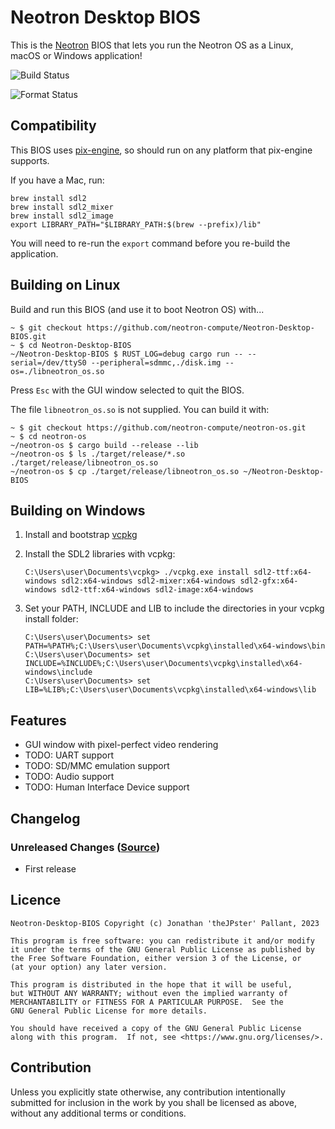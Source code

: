 # Neotron Desktop BIOS

This is the [Neotron](https://github.com/neotron-compute) BIOS that lets you run the Neotron OS as a Linux, macOS or Windows application!

![Build Status](https://github.com/neotron-compute/neotron-desktop-bios/workflows/Build/badge.svg "Github Action Build Status")

![Format Status](https://github.com/neotron-compute/neotron-desktop-bios/workflows/Format/badge.svg "Github Action Format Check Status")

## Compatibility

This BIOS uses [pix-engine](https://crates.io/crates/pix-engine), so should run on any platform that pix-engine supports.

If you have a Mac, run:

```console
brew install sdl2
brew install sdl2_mixer
brew install sdl2_image
export LIBRARY_PATH="$LIBRARY_PATH:$(brew --prefix)/lib" 
```

You will need to re-run the `export` command before you re-build the application.

## Building on Linux

Build and run this BIOS (and use it to boot Neotron OS) with...

```console
~ $ git checkout https://github.com/neotron-compute/Neotron-Desktop-BIOS.git
~ $ cd Neotron-Desktop-BIOS
~/Neotron-Desktop-BIOS $ RUST_LOG=debug cargo run -- --serial=/dev/ttyS0 --peripheral=sdmmc,./disk.img --os=./libneotron_os.so
```

Press `Esc` with the GUI window selected to quit the BIOS.

The file `libneotron_os.so` is not supplied. You can build it with:

```console
~ $ git checkout https://github.com/neotron-compute/neotron-os.git
~ $ cd neotron-os
~/neotron-os $ cargo build --release --lib
~/neotron-os $ ls ./target/release/*.so
./target/release/libneotron_os.so
~/neotron-os $ cp ./target/release/libneotron_os.so ~/Neotron-Desktop-BIOS
```

## Building on Windows

1. Install and bootstrap [vcpkg](https://github.com/microsoft/vcpkg)
2. Install the SDL2 libraries with vcpkg:

   ```console
   C:\Users\user\Documents\vcpkg> ./vcpkg.exe install sdl2-ttf:x64-windows sdl2:x64-windows sdl2-mixer:x64-windows sdl2-gfx:x64-windows sdl2-ttf:x64-windows sdl2-image:x64-windows
   ```

3. Set your PATH, INCLUDE and LIB to include the directories in your vcpkg install folder:

   ```console
   C:\Users\user\Documents> set PATH=%PATH%;C:\Users\user\Documents\vcpkg\installed\x64-windows\bin
   C:\Users\user\Documents> set INCLUDE=%INCLUDE%;C:\Users\user\Documents\vcpkg\installed\x64-windows\include
   C:\Users\user\Documents> set LIB=%LIB%;C:\Users\user\Documents\vcpkg\installed\x64-windows\lib
   ```

## Features

* GUI window with pixel-perfect video rendering
* TODO: UART support
* TODO: SD/MMC emulation support
* TODO: Audio support
* TODO: Human Interface Device support

## Changelog

### Unreleased Changes ([Source](https://github.com/neotron-compute/Neotron-Desktop-BIOS/tree/main))

* First release

## Licence

```code
Neotron-Desktop-BIOS Copyright (c) Jonathan 'theJPster' Pallant, 2023

This program is free software: you can redistribute it and/or modify
it under the terms of the GNU General Public License as published by
the Free Software Foundation, either version 3 of the License, or
(at your option) any later version.

This program is distributed in the hope that it will be useful,
but WITHOUT ANY WARRANTY; without even the implied warranty of
MERCHANTABILITY or FITNESS FOR A PARTICULAR PURPOSE.  See the
GNU General Public License for more details.

You should have received a copy of the GNU General Public License
along with this program.  If not, see <https://www.gnu.org/licenses/>.
```

## Contribution

Unless you explicitly state otherwise, any contribution intentionally
submitted for inclusion in the work by you shall be licensed as above, without
any additional terms or conditions.
